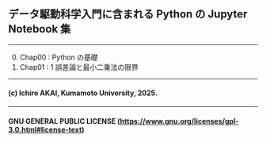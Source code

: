 ## データ駆動科学入門に含まれる Python の Jupyter Notebook 集
---
0. Chap00 : Python の基礎
1. Chap01 : 1 誤差論と最小二乗法の限界
---
#### (c) Ichiro AKAI, Kumamoto University, 2025.
---
#### GNU GENERAL PUBLIC LICENSE (<a href="https://www.gnu.org/licenses/gpl-3.0.html#license-text" target="_blank" rel="noopener noreferrer">https://www.gnu.org/licenses/gpl-3.0.html#license-text</a>)